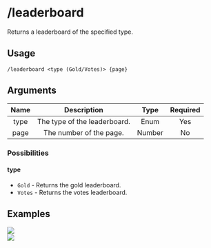 # /leaderboard

Returns a leaderboard of the specified type.

## Usage

```
/leaderboard <type (Gold/Votes)> {page}
```

## Arguments

| Name | Description                  | Type   | Required |
| :--: | :--------------------------: | :----: | :------: |
| type | The type of the leaderboard. | Enum   | Yes      |
| page | The number of the page.      | Number | No       |

### Possibilities

<!-- tabs:start -->

#### **type**

- `Gold` - Returns the gold leaderboard.
- `Votes` - Returns the votes leaderboard.

<!-- tabs:end -->

## Examples

<img src="https://github.com/xNickyDev/Forkman/assets/111157596/4c714f8d-6115-4893-8b6a-f05446805cd7" class="rounded-corners">\
<img src="https://github.com/xNickyDev/Forkman/assets/111157596/dd66ec06-c340-48bb-9a84-323b03beedf6" class="rounded-corners">
